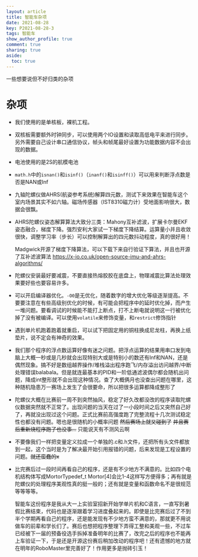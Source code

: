 ```yaml
---
layout: article
title: 智能车杂项
date: 2021-08-28
key: P2021-08-28-3
tags: 智能车
show_author_profile: true
comment: true
sharing: true
aside:
  toc: true
---
```


一些想要说但不好归类的杂项

<!--more-->

# 杂项

* 我们使用的是单核板，裸机工程。

* 双核板需要额外时钟同步，可以使用两个IO设置和读取高低电平来进行同步。另外需要自己设计串口通信协议，帧头和帧尾最好设置为功能数据内容不会出现的数据。

* 电池使用的是2S的航模电池

* `math.h`中的`isnan()`和`isinf()`（`inanf()`和`isinff()`）可以用来判断浮点数是否是NAN或Inf

* 九轴陀螺仪做AHRS(航姿参考系统)解算四元数，测试下来效果在智能车这个室内场景其实不如六轴。磁场传感器（IST8310磁力计）受地面影响很大，数据会很飘。

* AHRS陀螺仪姿态解算算法大致分三类：Mahony互补滤波，扩展卡尔曼EKF姿态融合，梯度下降。强烈安利大家试一下梯度下降结算。运算量小并且收敛很快，调整学习率（步长）可以控制解算出的四元数抖动程度，真的很好用！

  Madgwick开源了梯度下降算法，可以下载下来自行验证下算法，并且也开源了互补滤波算法 https://x-io.co.uk/open-source-imu-and-ahrs-algorithms/

* 陀螺仪安装最好要减震，不要直接热熔胶胶在底盘上，物理减震比算法处理效果要好些也要容易许多。

* 可以开启编译器优化。`-O0`是无优化，随着数字的增大优化等级逐渐提高。不要要注意在有些高级别优化的时候，有可能会把程序中的延时优化掉，而产生一堆问题。要看调试的时候能不能打上断点，打不上断电就说明这一行被优化掉了没有被编译。可以使用`volatile`来修饰变量，和`restrict`修饰指针

* 遇到单片机跑着跑着就重启，可以试下把固定用的铜柱换成尼龙柱，再换上纸垫片，说不定会有神奇的效果。

* 我们那个程序的浮点数运算好像有迷之问题。把浮点运算的结果用串口发到电脑上大概一秒或是几秒就会出现特别大或是特别小的数还有Inf和NAN，还是偶然现象。搞不好是数组越界操作/堆栈溢出程序跑飞/内存溢出访问越界/中断处理错误balabala。但是就连最基本的PID和一阶低通滤波偶尔都会随机出问题，降成int整形就不会出现这种情况。查了大概俩月也没查出问题在哪里，这种随机隐患万一赛场上发生了会很要命，所以把很多运算都降成整形了

- 陀螺仪大概在比赛前一周不到突然抽风，稳定了好久改都没改的程序读取陀螺仪数据突然就不正常了。出现问题的当天在过了一小段时间之后又突然自己好了，再就没出现过这个问题。正式比赛前高强度跑了完整流程十几次测试稳定性也都没有问题。嗯也是很随机的小概率问题 ~~然后赛场上就又碰到了~~ ~~并且赛后重新烧程序跑了也没事...~~ 只能说天有不测风云啊

- 不要像我们一样把变量定义拉成一个单独的.c和.h文件，还把所有头文件都放到一起，这个当时是为了解决最开始引用报错的问题，后来发现是工程设置的问题。~~就还蛮蠢的x~~

- 比完赛后过一段时间再看自己的程序，还是有不少地方不满意的。比如四个电机结构体写成MortorTypedef_t Mortor[4]会比1-4这样写方便得多；再有就是陀螺仪的处理程序美观性真的挺一般的；还有就是变量和函数命名不是很规范等等等等。

  
  
  智能车这份程序是我从大一上实验室招新开始学单片机和C语言，一直写到暑假比赛结束，代码也是逐渐跟着学习进度叠起来的。即使是比完赛后过了不到半个学期再看自己的程序，还是能发现有不少地方蛮不满意的，那就更不用说做车的前辈和学长们了。赛后也想把程序整理下弄得工整和美观一些，不过车已经被下一届的预备役选手拆掉准备明年的比赛了，改完之后的程序也不能再上车验证一下，于是还是开源这份赛后稍加改动的程序吧！还有遗憾的地方就在明年的RoboMaster里完善好了！作用更多是抛砖引玉！

